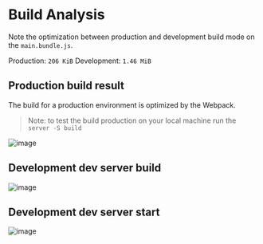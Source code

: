 # Build Analysis

Note the optimization between production and development build mode on the `main.bundle.js`.

Production: `206 KiB`
Development: `1.46 MiB`

## Production build result

The build for a production environment is optimized by the Webpack.

> Note: to test the build production on your local machine run the `server -S build`

![image](https://user-images.githubusercontent.com/11558773/187747397-8c84a13d-3a52-449f-bc86-49398932c3fd.png)

## Development dev server build

![image](https://user-images.githubusercontent.com/11558773/187748208-c9ba20d4-9d96-4b49-89bf-320b82fffba1.png)

## Development dev server start

![image](https://user-images.githubusercontent.com/11558773/187748093-b545713c-8f95-4fca-a5ff-a7fed2ae66d4.png)

